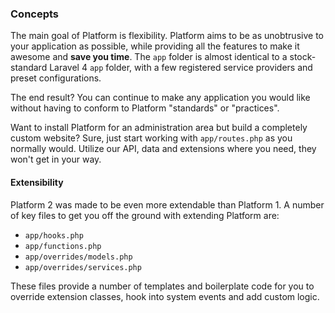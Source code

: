 ### Concepts

The main goal of Platform is flexibility. Platform aims to be as unobtrusive to your application as possible, while providing all the features to make it awesome and **save you time**.
The `app` folder is almost identical to a stock-standard Laravel 4 `app` folder, with a few registered service providers and preset configurations.

The end result? You can continue to make any application you would like without having to conform to Platform "standards" or "practices".

Want to install Platform for an administration area but build a completely custom website? Sure, just start working with `app/routes.php` as you normally would. Utilize our API, data and extensions where you need, they won't get in your way.

#### Extensibility

Platform 2 was made to be even more extendable than Platform 1. A number of key files to get you off the ground with extending Platform are:

 - `app/hooks.php`
 - `app/functions.php`
 - `app/overrides/models.php`
 - `app/overrides/services.php`

These files provide a number of templates and boilerplate code for you to override extension classes, hook into system events and add custom logic.
